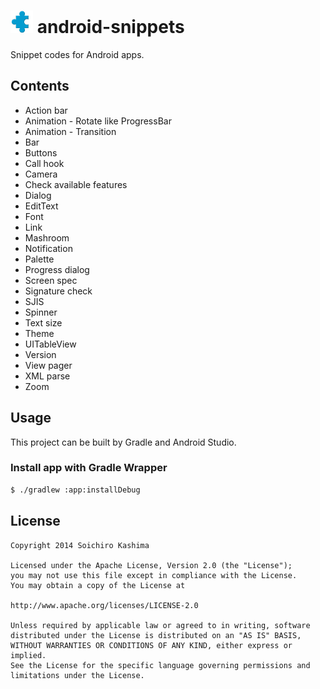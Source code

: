 # ![](app/src/main/res/drawable-ldpi/ic_launcher.png) android-snippets

Snippet codes for Android apps.

## Contents

* Action bar
* Animation - Rotate like ProgressBar
* Animation - Transition
* Bar
* Buttons
* Call hook
* Camera
* Check available features
* Dialog
* EditText
* Font
* Link
* Mashroom
* Notification
* Palette
* Progress dialog
* Screen spec
* Signature check
* SJIS
* Spinner
* Text size
* Theme
* UITableView
* Version
* View pager
* XML parse
* Zoom

## Usage

This project can be built by Gradle and Android Studio.

### Install app with Gradle Wrapper

```sh
$ ./gradlew :app:installDebug
```

## License

    Copyright 2014 Soichiro Kashima

    Licensed under the Apache License, Version 2.0 (the "License");
    you may not use this file except in compliance with the License.
    You may obtain a copy of the License at

    http://www.apache.org/licenses/LICENSE-2.0

    Unless required by applicable law or agreed to in writing, software
    distributed under the License is distributed on an "AS IS" BASIS,
    WITHOUT WARRANTIES OR CONDITIONS OF ANY KIND, either express or implied.
    See the License for the specific language governing permissions and
    limitations under the License.
